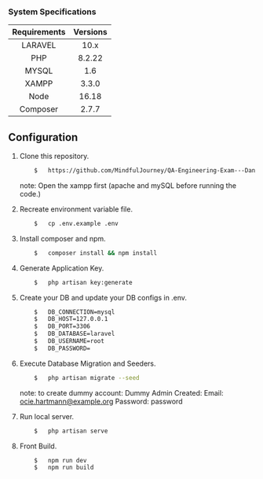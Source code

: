 ### System Specifications

| Requirements | Versions |
| :----------: | :------: |
|   LARAVEL    |   10.x   |
|     PHP      |  8.2.22  |
|    MYSQL     |   1.6    |
|    XAMPP     |   3.3.0  |
|    Node      |   16.18  |
|  Composer    |   2.7.7  |

## Configuration

1.  Clone this repository.

    ```bash
        $   https://github.com/MindfulJourney/QA-Engineering-Exam---Danao.git
    ```
    note: Open the xampp first (apache and mySQL before running the code.)

2.  Recreate environment variable file.

    ```bash
        $   cp .env.example .env
    ```

3.  Install composer and npm.

    ```bash
        $   composer install && npm install
    ```

4.  Generate Application Key.

    ```bash
        $   php artisan key:generate
    ```

5.  Create your DB and update your DB configs in .env.

    ```bash
        $   DB_CONNECTION=mysql
        $   DB_HOST=127.0.0.1
        $   DB_PORT=3306
        $   DB_DATABASE=laravel
        $   DB_USERNAME=root
        $   DB_PASSWORD=
    ```

6.  Execute Database Migration and Seeders.

    ```bash
        $   php artisan migrate --seed
    ```
    note: to create dummy account:
    Dummy Admin Created:
    Email: ocie.hartmann@example.org
    Password: password

7.  Run local server.

    ```bash
        $   php artisan serve
    ```

8.  Front Build.

    ```bash
        $   npm run dev
        $   npm run build
    ```
